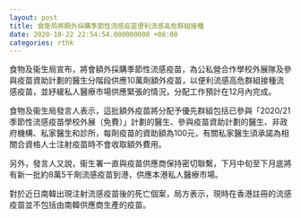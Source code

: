 ```yaml
---
layout: post
title: 食衞局將額外採購季節性流感疫苗便利流感高危群組接種
date: 2020-10-22 22:54:54.000000000 +08:00
categories: rthk
---
```


食物及衞生局宣布，將會額外採購季節性流感疫苗，為公私營合作學校外展隊及參與疫苗資助計劃的醫生分階段供應10萬劑額外疫苗，以便利流感高危群組接種流感疫苗，並紓緩私人醫療市場供應緊張的情況，分配工作預計在12月內完成。

食物及衞生局發言人表示，這批額外疫苗將分配予優先群組包括已參與「2020/21季節性流感疫苗學校外展（免費）」計劃的醫生、參與疫苗資助計劃的醫生、非政府機構、私家醫生和診所，每劑疫苗的資助額為100元，有關私家醫生須承諾為相關合資格人士注射疫苗時不會收取額外費用。

另外，發言人又說，衞生署一直與疫苗供應商保持密切聯繫，下月中旬至下月底將有新一批約8萬5千劑流感疫苗到港，供應本港私人醫療市場。

對於近日南韓出現注射流感疫苗後的死亡個案，局方表示，現時在香港註冊的流感疫苗並不包括由南韓供應商生產的疫苗。
